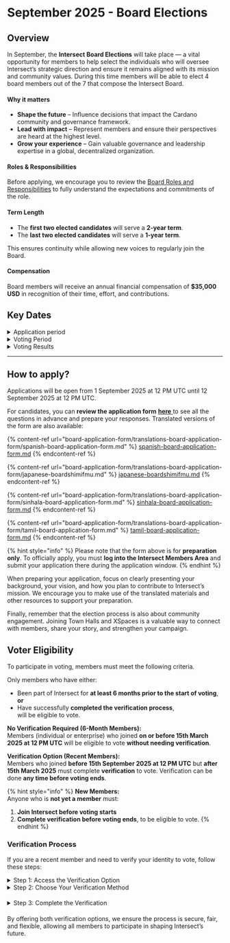 # September 2025 - Board Elections

## Overview

In September, the **Intersect Board Elections** will take place — a vital opportunity for members to help select the individuals who will oversee Intersect’s strategic direction and ensure it remains aligned with its mission and community values. During this time members will be able to elect 4 board members out of the 7 that compose the Intersect Board.

#### Why it matters

* **Shape the future** – Influence decisions that impact the Cardano community and governance framework.
* **Lead with impact** – Represent members and ensure their perspectives are heard at the highest level.
* **Grow your experience** – Gain valuable governance and leadership expertise in a global, decentralized organization.

#### Roles & Responsibilities

Before applying, we encourage you to review the [Board Roles and Responsibilities](https://board.docs.intersectmbo.org/overview/intersect-board-members/board-member-role-responsibilities-and-expectations) to fully understand the expectations and commitments of the role.

#### Term Length

* The **first two elected candidates** will serve a **2-year term**.
* The **last two elected candidates** will serve a **1-year term**.

This ensures continuity while allowing new voices to regularly join the Board.

#### Compensation

Board members will receive an annual financial compensation of **$35,000 USD** in recognition of their time, effort, and contributions.



## Key Dates

<details>

<summary>Application period</summary>

Application period opens: **Sep 1st** at 12 PM UTC&#x20;

Application period closes: **Sep 12th** at 12 PM UT&#x43;**.**

</details>

<details>

<summary>Voting Period</summary>

Voting period opens: **15th of Sep** at 12 PM UTC &#x20;

Voting period closes: **26th of Sep** at 12 PM UTC.

[Check Voting eligibility](./#voter-eligibility)

</details>

<details>

<summary>Voting Results</summary>

The results will be published on **Sep 30**.

</details>

***

## How to apply?

Applications will be open from 1 September 2025 at 12 PM UTC until 12 September 2025 at 12 PM UTC.&#x20;

For candidates, you can **review the application form** [**here** ](board-application-form/) to see all the questions in advance and prepare your responses. Translated versions of the form are also available:

{% content-ref url="board-application-form/translations-board-application-form/spanish-board-application-form.md" %}
[spanish-board-application-form.md](board-application-form/translations-board-application-form/spanish-board-application-form.md)
{% endcontent-ref %}

{% content-ref url="board-application-form/translations-board-application-form/japanese-boardshimifmu.md" %}
[japanese-boardshimifmu.md](board-application-form/translations-board-application-form/japanese-boardshimifmu.md)
{% endcontent-ref %}

{% content-ref url="board-application-form/translations-board-application-form/sinhala-board-application-form.md" %}
[sinhala-board-application-form.md](board-application-form/translations-board-application-form/sinhala-board-application-form.md)
{% endcontent-ref %}

{% content-ref url="board-application-form/translations-board-application-form/tamil-board-application-form.md" %}
[tamil-board-application-form.md](board-application-form/translations-board-application-form/tamil-board-application-form.md)
{% endcontent-ref %}



{% hint style="info" %}
Please note that the form above is for **preparation only**. To officially apply, you must **log into the Intersect Members Area** and submit your application there during the application window.
{% endhint %}

When preparing your application, focus on clearly presenting your background, your vision, and how you plan to contribute to Intersect’s mission. We encourage you to make use of the translated materials and other resources to support your preparation.

Finally, remember that the election process is also about community engagement. Joining Town Halls and XSpaces is a valuable way to connect with members, share your story, and strengthen your campaign.



## Voter Eligibility

To participate in voting, members must meet the following criteria.

Only members who have either:

* Been part of Intersect for **at least 6 months prior to the start of voting**, **or**
* Have successfully **completed the verification process**,\
  will be eligible to vote.

**No Verification Required (6-Month Members):**\
Members (individual or enterprise) who joined **on or before 15th March 2025 at 12 PM UTC** will be eligible to vote **without needing verification**.

**Verification Option (Recent Members):**\
Members who joined **before 15th September 2025 at 12 PM UTC** but **after 15th March 2025** must complete **verification** to vote. Verification can be done **any time before voting ends**.

{% hint style="info" %}
**New Members:**\
Anyone who is **not yet a member** must:

1. **Join Intersect before voting starts**
2. **Complete verification before voting ends**, to be eligible to vote.
{% endhint %}

### Verification Process&#x20;

If you are a recent member and need to verify your identity to vote, follow these steps:

<details>

<summary>Step 1: Access the Verification Option</summary>

* Log in to the **Intersect Members Area**.

- On your main dashboard, look for the **“Verify Identity”** option.

</details>



<details>

<summary>Step 2: Choose Your Verification Method</summary>

You have two options to confirm your identity:

1. **Standard ID Verification**
   * Use a government-issued ID to verify your identity through our trusted KYC provider, SumSub.
2. **Decentralized Identity Verification (DID)**
   * Verify your identity using our Decentralized Identity solution, powered by Socious, an Intersect enterprise member.
   * This method offers a privacy-first, decentralized alternative to traditional KYC, reflecting Intersect’s commitment to transparency, inclusivity, and user empowerment.

</details>

####

<details>

<summary>Step 3: Complete the Verification</summary>

* Follow the instructions for your chosen method.

- Once your identity is verified, you will be eligible to vote in the September 2025 board elections.

</details>

####

By offering both verification options, we ensure the process is secure, fair, and flexible, allowing all members to participate in shaping Intersect’s future.
